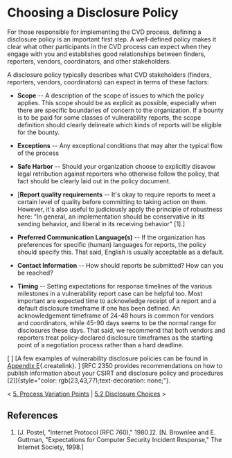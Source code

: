 # Choosing a Disclosure Policy

For those responsible for implementing the CVD process, defining a
disclosure policy is an important first step. A well-defined policy
makes it clear what other participants in the CVD process can expect
when they engage with you and establishes good relationships between
finders, reporters, vendors, coordinators, and other stakeholders.

A disclosure policy typically describes what CVD stakeholders (finders,
reporters, vendors, coordinators) can expect in terms of these factors:

- **Scope** -- A description of the scope of issues to which the
    policy applies. This scope should be as explicit as possible,
    especially when there are specific boundaries of concern to the
    organization. If a bounty is to be paid for some classes of
    vulnerability reports, the scope definition should clearly delineate
    which kinds of reports will be eligible for the bounty.

- **Exceptions** -- Any exceptional conditions that may alter the
    typical flow of the process

- **Safe Harbor** -- Should your organization choose to explicitly
    disavow legal retribution against reporters who otherwise follow the
    policy, that fact should be clearly laid out in the policy document.

- [**Report quality requirements** -- It's okay to require reports to
    meet a certain level of quality before committing to taking action
    on them. However, it's also useful to judiciously apply the
    principle of robustness here: "In general, an implementation should
    be conservative in its sending behavior, and liberal in its
    receiving behavior"
    \[1\].]
- **Preferred Communication Language(s)** -- If the organization has
    preferences for specific (human) languages for reports, the policy
    should specify this. That said, English is usually acceptable as a
    default.

- **Contact Information** -- How should reports be submitted? How can
    you be reached?

- **Timing** -- Setting expectations for response timelines of the
    various milestones in a vulnerability report case can be helpful
    too. Most important are expected time to acknowledge receipt of a
    report and a default disclosure timeframe if one has been defined.
    An acknowledgement timeframe of 24-48 hours is common for vendors
    and coordinators, while 45-90 days seems to be the normal range for
    disclosures these days. That said, we recommend that both vendors
    and reporters treat policy-declared disclosure timeframes as the
    starting point of a negotiation process rather than a hard deadline.

[
]
[A few examples of vulnerability disclosure policies can be found in
[Appendix
E](/confluence/pages/createpage.action?spaceKey=CVD&title=Appendix+E+%E2%80%93+Disclosure+Policy+Templates&linkCreation=true&fromPageId=47677474){.createlink}.
]
[RFC 2350 provides recommendations on how to publish information about
your CSIRT and disclosure policy and procedures
\[2\]]{style="color: rgb(23,43,77);text-decoration: none;"}.

\< [5. Process Variation
Points](5.-Process-Variation-Points_47677473.md) \| [5.2 Disclosure
Choices](disclosure_choices) \>

## References

1. [J. Postel, "Internet Protocol (RFC 760),"
    1980.]2.  [N. Brownlee and E. Guttman, "Expectations for Computer Security
    Incident Response," The Internet Society,
    1998.]
